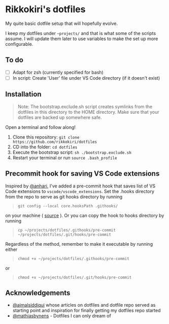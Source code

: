 # Rikkokiri's dotfiles

My quite basic dotfile setup that will hopefully evolve.

I keep my dotfiles under `~projects/` and that is what some of the scripts assume. I will update them later to use variables to make the set up more configurable.

## To do

- [ ] Adapt for zsh (currently specified for bash)
- [ ] In script: Create 'User' file under VS Code directory (if it doesn't exist)

## Installation

> Note:
The bootstrap.exclude.sh script creates symlinks from the dotfiles in this directory to the HOME directory. Make sure that your dotfiles are backed up somewhere safe.

Open a terminal and follow along!
1. Clone this repository: `git clone https://github.com/rikkokiri/dotfiles`
2. CD into the folder: `cd dotfiles`
3. Execute the bootstrap script: `sh ./bootstrap.exclude.sh`
4. Restart your terminal or run `source .bash_profile`

## Precommit hook for saving VS Code extensions

Inspired by [@anhari](https://github.com/anhari/dotfiles), I've added a pre-commit hook that saves list of VS Code extensions to `vscode/vscode_extensions`. Set the .hooks directory from the repo to serve as git hooks directory by running

> `git config --local core.hooksPath .githooks/`

on your machine ( [source](https://stackoverflow.com/questions/3462955/putting-git-hooks-into-repository) ). Or you can copy the hook to hooks directory by running

> `cp ~/projects/dotfiles/.githooks/pre-commit ~/projects/dotfiles/.git/hooks/pre-commit`

Regardless of the method, remember to make it executable by running either

> `chmod +x ~/projects/dotfiles/.githooks/pre-commit`

or

> `chmod +x ~/projects/dotfiles/.git/hooks/pre-commit`

## Acknowledgements

- [@ajmalsiddiqui](https://raw.githubusercontent.com/ajmalsiddiqui/dotfiles) whose articles on dotfiles and dotfile repo served as starting point and inspiration for finally getting my dotfiles repo started
- [@mathiasbynens](https://github.com/mathiasbynens/dotfiles) - Dotfiles I can only dream of

